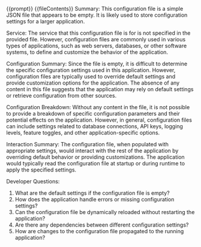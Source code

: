 {{prompt}}
{{fileContents}}
Summary:
This configuration file is a simple JSON file that appears to be empty. It is likely used to store configuration settings for a larger application.

Service:
The service that this configuration file is for is not specified in the provided file. However, configuration files are commonly used in various types of applications, such as web servers, databases, or other software systems, to define and customize the behavior of the application.

Configuration Summary:
Since the file is empty, it is difficult to determine the specific configuration settings used in this application. However, configuration files are typically used to override default settings and provide customization options for the application. The absence of any content in this file suggests that the application may rely on default settings or retrieve configuration from other sources.

Configuration Breakdown:
Without any content in the file, it is not possible to provide a breakdown of specific configuration parameters and their potential effects on the application. However, in general, configuration files can include settings related to database connections, API keys, logging levels, feature toggles, and other application-specific options.

Interaction Summary:
The configuration file, when populated with appropriate settings, would interact with the rest of the application by overriding default behavior or providing customizations. The application would typically read the configuration file at startup or during runtime to apply the specified settings.

Developer Questions:
1. What are the default settings if the configuration file is empty?
2. How does the application handle errors or missing configuration settings?
3. Can the configuration file be dynamically reloaded without restarting the application?
4. Are there any dependencies between different configuration settings?
5. How are changes to the configuration file propagated to the running application?